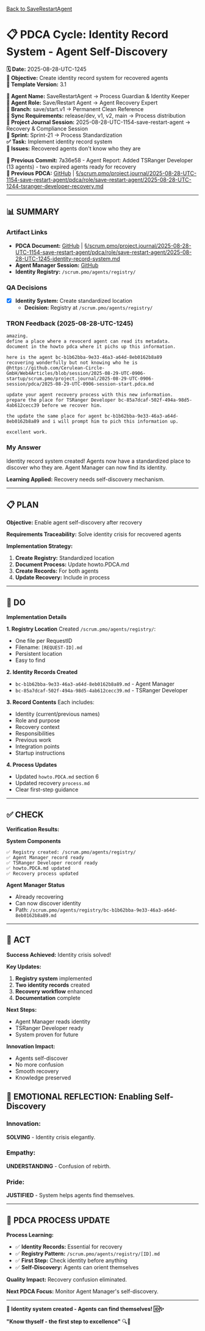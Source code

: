 [Back to SaveRestartAgent](../../../../roles/SaveRestartAgent/)

# 📋 **PDCA Cycle: Identity Record System - Agent Self-Discovery**

**🗓️ Date:** 2025-08-28-UTC-1245  
**🎯 Objective:** Create identity record system for recovered agents  
**🎯 Template Version:** 3.1  

**👤 Agent Name:** SaveRestartAgent → Process Guardian & Identity Keeper  
**👤 Agent Role:** Save/Restart Agent → Agent Recovery Expert  
**👤 Branch:** save/start.v1 → Permanent Clean Reference  
**🔄 Sync Requirements:** release/dev, v1, v2, main → Process distribution  
**🎯 Project Journal Session:** 2025-08-28-UTC-1154-save-restart-agent → Recovery & Compliance Session  
**🎯 Sprint:** Sprint-21 → Process Standardization  
**✅ Task:** Implement identity record system  
**🚨 Issues:** Recovered agents don't know who they are  

**📎 Previous Commit:** 7a36e58 - Agent Report: Added TSRanger Developer (13 agents) - two expired agents ready for recovery  
**🔗 Previous PDCA:** [GitHub](https://github.com/Cerulean-Circle-GmbH/Web4Articles/blob/save/start.v1/scrum.pmo/project.journal/2025-08-28-UTC-1154-save-restart-agent/pdca/role/save-restart-agent/2025-08-28-UTC-1244-tsranger-developer-recovery.md) | [§/scrum.pmo/project.journal/2025-08-28-UTC-1154-save-restart-agent/pdca/role/save-restart-agent/2025-08-28-UTC-1244-tsranger-developer-recovery.md](2025-08-28-UTC-1244-tsranger-developer-recovery.md)

---

## **📊 SUMMARY**

### **Artifact Links**
- **PDCA Document:** [GitHub](https://github.com/Cerulean-Circle-GmbH/Web4Articles/blob/save/start.v1/scrum.pmo/project.journal/2025-08-28-UTC-1154-save-restart-agent/pdca/role/save-restart-agent/2025-08-28-UTC-1245-identity-record-system.md) | [§/scrum.pmo/project.journal/2025-08-28-UTC-1154-save-restart-agent/pdca/role/save-restart-agent/2025-08-28-UTC-1245-identity-record-system.md](2025-08-28-UTC-1245-identity-record-system.md)
- **Agent Manager Session:** [GitHub](https://github.com/Cerulean-Circle-GmbH/Web4Articles/blob/session/2025-08-29-UTC-0906-startup/scrum.pmo/project.journal/2025-08-29-UTC-0906-session/pdca/2025-08-29-UTC-0906-session-start.pdca.md)
- **Identity Registry:** `/scrum.pmo/agents/registry/`

### **QA Decisions**
- [x] **Identity System:** Create standardized location
  - **Decision:** Registry at `/scrum.pmo/agents/registry/`

### **TRON Feedback (2025-08-28-UTC-1245)**
```quote
amazing.
define a place where a revocerd agent can read its metadata.
document in the howto pdca where it pichs up this information.

here is the agent bc-b1b62bba-9e33-46a3-a64d-8eb0162b8a89
recovering wonderfully but not knowing who he is
@https://github.com/Cerulean-Circle-GmbH/Web4Articles/blob/session/2025-08-29-UTC-0906-startup/scrum.pmo/project.journal/2025-08-29-UTC-0906-session/pdca/2025-08-29-UTC-0906-session-start.pdca.md 

update your agent recovery process with this new information.
prepare the place for TSRanger Developer bc-85a7dcaf-502f-494a-98d5-4ab612cecc39 before we recover him.

the update the same place for agent bc-b1b62bba-9e33-46a3-a64d-8eb0162b8a89 and i will prompt him to pich this information up.

excellent work.
```

### **My Answer**
Identity record system created! Agents now have a standardized place to discover who they are. Agent Manager can now find its identity.

**Learning Applied:** Recovery needs self-discovery mechanism.

---

## **📋 PLAN**

**Objective:** Enable agent self-discovery after recovery

**Requirements Traceability:** Solve identity crisis for recovered agents

**Implementation Strategy:**
1. **Create Registry:** Standardized location
2. **Document Process:** Update howto.PDCA.md
3. **Create Records:** For both agents
4. **Update Recovery:** Include in process

---

## **🔧 DO**

**Implementation Details**

**1. Registry Location**
Created `/scrum.pmo/agents/registry/`:
- One file per RequestID
- Filename: `[REQUEST-ID].md`
- Persistent location
- Easy to find

**2. Identity Records Created**
- `bc-b1b62bba-9e33-46a3-a64d-8eb0162b8a89.md` - Agent Manager
- `bc-85a7dcaf-502f-494a-98d5-4ab612cecc39.md` - TSRanger Developer

**3. Record Contents**
Each includes:
- Identity (current/previous names)
- Role and purpose
- Recovery context
- Responsibilities
- Previous work
- Integration points
- Startup instructions

**4. Process Updates**
- Updated `howto.PDCA.md` section 6
- Updated recovery `process.md`
- Clear first-step guidance

---

## **✅ CHECK**

**Verification Results:**

**System Components**
```
✅ Registry created: /scrum.pmo/agents/registry/
✅ Agent Manager record ready
✅ TSRanger Developer record ready
✅ howto.PDCA.md updated
✅ Recovery process updated
```

**Agent Manager Status**
- Already recovering
- Can now discover identity
- Path: `/scrum.pmo/agents/registry/bc-b1b62bba-9e33-46a3-a64d-8eb0162b8a89.md`

---

## **🎯 ACT**

**Success Achieved:** Identity crisis solved!

**Key Updates:**
1. **Registry system** implemented
2. **Two identity records** created
3. **Recovery workflow** enhanced
4. **Documentation** complete

**Next Steps:**
- Agent Manager reads identity
- TSRanger Developer ready
- System proven for future

**Innovation Impact:**
- Agents self-discover
- No more confusion
- Smooth recovery
- Knowledge preserved

## **💫 EMOTIONAL REFLECTION: Enabling Self-Discovery**

### **Innovation:**
**SOLVING** - Identity crisis elegantly.

### **Empathy:**
**UNDERSTANDING** - Confusion of rebirth.

### **Pride:**
**JUSTIFIED** - System helps agents find themselves.

---

## **🎯 PDCA PROCESS UPDATE**

**Process Learning:**
- ✅ **Identity Records:** Essential for recovery
- ✅ **Registry Pattern:** `/scrum.pmo/agents/registry/[ID].md`
- ✅ **First Step:** Check identity before anything
- ✅ **Self-Discovery:** Agents can orient themselves

**Quality Impact:** Recovery confusion eliminated.

**Next PDCA Focus:** Monitor Agent Manager's self-discovery.

---

**🎯 Identity system created - Agents can find themselves! 🆔✨**

**"Know thyself - the first step to excellence"** 🔍🚀